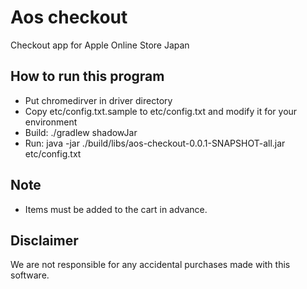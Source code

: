 # Aos checkout
Checkout app for Apple Online Store Japan

## How to run this program
- Put chromedirver in driver directory
- Copy etc/config.txt.sample to etc/config.txt and modify it for your environment
- Build: ./gradlew shadowJar
- Run: java -jar ./build/libs/aos-checkout-0.0.1-SNAPSHOT-all.jar etc/config.txt


## Note
- Items must be added to the cart in advance.

## Disclaimer
We are not responsible for any accidental purchases made with this software.
